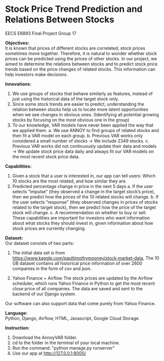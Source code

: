 # Stock Price Trend Prediction and Relations Between Stocks
EECS E6893 Final Project
Group 17

**Objectives:** \
  It is known that prices of different stocks are correlated; stock prices sometimes move together. Therefore, it is natural to wonder whether stock prices can be predicted using the prices of other stocks. In our project, we aimed to determine the relations between stocks and to predict stock price trends based on the price changes of related stocks. This information can help investors make decisions.

**Innovations:**
1. We use groups of stocks that behave similarly as features, instead of just using the historical data of the target stock only.
2. Since some stock trends are easier to predict, understanding the relation between stocks help us to locate more latent opportunities when we see changes in obvious ones. (Identifying all potential growing stocks by focusing on the most obvious one in the group)
3. To our knowledge, VAR models have never been applied the way that we applied them.
  a. We use ANNOY to find groups of related stocks and then fit a VAR model on each group.
  b. Previous VAR works only considered a small number of stocks → We include 2349 stocks.
  c. Previous VAR works did not continuously update their data and models → We update stock price data daily and always fit our VAR models on the most recent stock price data.

**Capabilities:**
1. Given a stock that a user is interested in, our app can tell users:
  Which 10 stocks are the most related, and how similar they are.
2. Predicted percentage change in price in the next 5 days
  a. If the user selects “impulse” (they observed a change in the target stock’s price), then we predict how the prices of the 10 related stocks will change.
  b. If the user selects “response” (they observed changes in prices of stocks related to the target stock), then we predict how the price of the target stock will change.
  c. A recommendation on whether to buy or sell.
These capabilities are important for investors who want information about what stocks they should invest in, given information about how stock prices are currently changing.

**Dataset:** \
Our dataset consists of two parts:
1. The initial data set is from https://www.kaggle.com/paultimothymooney/stock-market-data, The 10 GB dataset contains all historical price information of over 2800 companies in the form of csv and json.

2. Yahoo Finance + Airflow
The stock prices are updated by the Airflow scheduler, which runs Yahoo Finance in Python to get the most recent close price of all companies. The data are saved and sent to the backend of our Django system.

Our software can also support data that come purely from Yahoo Finance.


**Language:** \
Python, Django, Airflow, HTML, Javascript, Google Cloud Storage.

**Instruction:**
  1. Download the AnnoyVAR folder.
  2. cd to the folder in the terminal of your local machine.
  3. Run the command: "python manage.py runserver"
  4. Use our app at http://127.0.0.1:8000/

